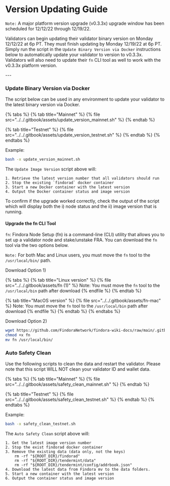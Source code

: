 # Version Updating Guide

`Note:` A major platform version upgrade (v0.3.3x) upgrade window has been scheduled for 12/12/22 through 12/19/22.

Validators can begin updating their validator binary version on Monday 12/12/22 at 6p PT. They must finish updating by Monday 12/19/22 at 6p PT. Simply run the script in the `Update Binary Version via Docker` instructions below to automatically update your validator to version to v0.3.3x. Validators will also need to update their `fn` CLI tool as well to work with the v0.3.3x platform version.

\---

### Update Binary Version via Docker[​](https://wiki.findora.org/docs/validators/update-version#update-image-version) <a href="#update-image-version" id="update-image-version"></a>

The script below can be used in any environment to update your validator to the latest binary version via Docker.

{% tabs %}
{% tab title="Mainnet" %}
{% file src="../../.gitbook/assets/update_version_mainnet.sh" %}
{% endtab %}

{% tab title="Testnet" %}
{% file src="../../.gitbook/assets/update_version_testnet.sh" %}
{% endtab %}
{% endtabs %}

Example:

```bash
bash -x update_version_mainnet.sh
```

The `Update Image Version` script above will:

```
1. Retrieve the latest version number that all validators should run
2. Stop the existing `findorad` docker container
3. Start a new Docker container with the latest version
4. Output the Docker container status and image version
```

To confirm if the upgrade worked correctly, check the output of the script which will display both the i) node status and the ii) image version that is running.



#### Upgrade the fn CLI Tool[​](https://wiki.findora.org/docs/validators/automated-setup#setup-the-fn-cli-tool) <a href="#setup-the-fn-cli-tool" id="setup-the-fn-cli-tool"></a>

`fn`: Findora Node Setup (fn) is a command-line (CLI) utility that allows you to set up a validator node and stake/unstake FRA. You can download the `fn` tool via the two options below.

`Note:` For both Mac and Linux users, you must move the `fn` tool to the `/usr/local/bin/` path.

Download Option 1)

{% tabs %}
{% tab title="Linux version" %}
{% file src="../../.gitbook/assets/fn (1)" %}
Note: You must move the `fn` tool to the `/usr/local/bin` path after download
{% endfile %}
{% endtab %}

{% tab title="MacOS version" %}
{% file src="../../.gitbook/assets/fn-mac" %}
Note: You must move the `fn` tool to the `/usr/local/bin` path after download
{% endfile %}
{% endtab %}
{% endtabs %}

Download Option 2)

```bash
wget https://github.com/FindoraNetwork/findora-wiki-docs/raw/main/.gitbook/assets/fn
chmod +x fn
mv fn /usr/local/bin/
```

### Auto Safety Clean[​](https://wiki.findora.org/docs/validators/update-version#auto-safety-clean) <a href="#auto-safety-clean" id="auto-safety-clean"></a>

Use the following scripts to clean the data and restart the validator. Please note that this script WILL NOT clean your validator ID and wallet data.



{% tabs %}
{% tab title="Mainnet" %}
{% file src="../../.gitbook/assets/safety_clean_mainnet.sh" %}
{% endtab %}

{% tab title="Testnet" %}
{% file src="../../.gitbook/assets/safety_clean_testnet.sh" %}
{% endtab %}
{% endtabs %}

Example:

```bash
bash -x safety_clean_testnet.sh
```



The `Auto Safety Clean` script above will:

```
1. Get the latest image version number 
2. Stop the exist findorad docker container
3. Remove the existing data (data only, not the keys)
    rm -rf "${ROOT_DIR}/findorad"
    rm -rf "${ROOT_DIR}/tendermint/data"
    rm -rf "${ROOT_DIR}/tendermint/config/addrbook.json"
4. Download the latest data from Findora mv to the data folders.
5. Start a new container with the latest version
6. Output the container status and image version
```

